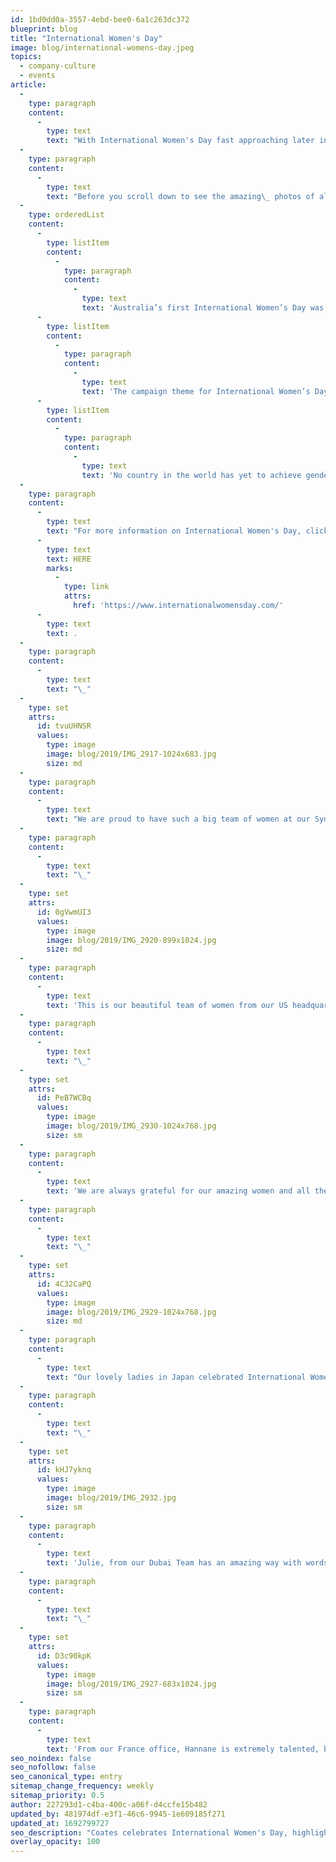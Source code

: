 ```yaml
---
id: 1bd0dd0a-3557-4ebd-bee0-6a1c263dc372
blueprint: blog
title: "International Women's Day"
image: blog/international-womens-day.jpeg
topics:
  - company-culture
  - events
article:
  -
    type: paragraph
    content:
      -
        type: text
        text: "With International Women's Day fast approaching later in the week, Coates Group took this opportunity to celebrate all the hard work and effort of our beautiful ladies. It hasn't been too long since there was only a single female employee in our entire business, but now our ladies have proudly grown to become a significantly greater percentage across our global office."
  -
    type: paragraph
    content:
      -
        type: text
        text: "Before you scroll down to see the amazing\_ photos of all our ladies, here are some facts on International Women’s Day:"
  -
    type: orderedList
    content:
      -
        type: listItem
        content:
          -
            type: paragraph
            content:
              -
                type: text
                text: 'Australia’s first International Women’s Day was held in 1928 in Sydney.'
      -
        type: listItem
        content:
          -
            type: paragraph
            content:
              -
                type: text
                text: 'The campaign theme for International Women’s Day in 2019 was #BalanceforBetter.'
      -
        type: listItem
        content:
          -
            type: paragraph
            content:
              -
                type: text
                text: 'No country in the world has yet to achieve gender equality.'
  -
    type: paragraph
    content:
      -
        type: text
        text: "For more information on International Women's Day, click "
      -
        type: text
        text: HERE
        marks:
          -
            type: link
            attrs:
              href: 'https://www.internationalwomensday.com/'
      -
        type: text
        text: .
  -
    type: paragraph
    content:
      -
        type: text
        text: "\_"
  -
    type: set
    attrs:
      id: tvuUHNSR
      values:
        type: image
        image: blog/2019/IMG_2917-1024x683.jpg
        size: md
  -
    type: paragraph
    content:
      -
        type: text
        text: "We are proud to have such a big team of women at our Sydney Headquarters. It wasn't too long ago when there was only one female employee!"
  -
    type: paragraph
    content:
      -
        type: text
        text: "\_"
  -
    type: set
    attrs:
      id: 0gVwmUI3
      values:
        type: image
        image: blog/2019/IMG_2920-899x1024.jpg
        size: md
  -
    type: paragraph
    content:
      -
        type: text
        text: 'This is our beautiful team of women from our US headquarters. We are always grateful for their passion and drive in all that they do!'
  -
    type: paragraph
    content:
      -
        type: text
        text: "\_"
  -
    type: set
    attrs:
      id: PeB7WCBq
      values:
        type: image
        image: blog/2019/IMG_2930-1024x768.jpg
        size: sm
  -
    type: paragraph
    content:
      -
        type: text
        text: 'We are always grateful for our amazing women and all their hard work from the China office.'
  -
    type: paragraph
    content:
      -
        type: text
        text: "\_"
  -
    type: set
    attrs:
      id: 4C32CaPQ
      values:
        type: image
        image: blog/2019/IMG_2929-1024x768.jpg
        size: md
  -
    type: paragraph
    content:
      -
        type: text
        text: "Our lovely ladies in Japan celebrated International Women's Day with a delicious lunch."
  -
    type: paragraph
    content:
      -
        type: text
        text: "\_"
  -
    type: set
    attrs:
      id: kHJ7yknq
      values:
        type: image
        image: blog/2019/IMG_2932.jpg
        size: sm
  -
    type: paragraph
    content:
      -
        type: text
        text: 'Julie, from our Dubai Team has an amazing way with words.'
  -
    type: paragraph
    content:
      -
        type: text
        text: "\_"
  -
    type: set
    attrs:
      id: D3c90kpK
      values:
        type: image
        image: blog/2019/IMG_2927-683x1024.jpg
        size: sm
  -
    type: paragraph
    content:
      -
        type: text
        text: 'From our France office, Hannane is extremely talented, being fluent in over four languages.'
seo_noindex: false
seo_nofollow: false
seo_canonical_type: entry
sitemap_change_frequency: weekly
sitemap_priority: 0.5
author: 227293d1-c4ba-400c-a06f-d4ccfe15b482
updated_by: 481974df-e3f1-46c6-9945-1e609185f271
updated_at: 1692799727
seo_description: "Coates celebrates International Women's Day, highlighting the growth of female roles. Discover our global women-led teams!"
overlay_opacity: 100
---
```

